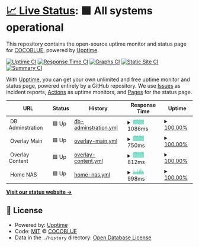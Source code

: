 # [📈 Live Status](https://shin6949.github.io/uptime): <!--live status--> **🟩 All systems operational**

This repository contains the open-source uptime monitor and status page for [COCOBLUE](velog.io/shin6949), powered by [Upptime](https://github.com/upptime/upptime).

[![Uptime CI](https://github.com/shin6949/uptime/workflows/Uptime%20CI/badge.svg)](https://github.com/shin6949/uptime/actions?query=workflow%3A%22Uptime+CI%22)
[![Response Time CI](https://github.com/shin6949/uptime/workflows/Response%20Time%20CI/badge.svg)](https://github.com/shin6949/uptime/actions?query=workflow%3A%22Response+Time+CI%22)
[![Graphs CI](https://github.com/shin6949/uptime/workflows/Graphs%20CI/badge.svg)](https://github.com/shin6949/uptime/actions?query=workflow%3A%22Graphs+CI%22)
[![Static Site CI](https://github.com/shin6949/uptime/workflows/Static%20Site%20CI/badge.svg)](https://github.com/shin6949/uptime/actions?query=workflow%3A%22Static+Site+CI%22)
[![Summary CI](https://github.com/shin6949/uptime/workflows/Summary%20CI/badge.svg)](https://github.com/shin6949/uptime/actions?query=workflow%3A%22Summary+CI%22)

With [Upptime](https://upptime.js.org), you can get your own unlimited and free uptime monitor and status page, powered entirely by a GitHub repository. We use [Issues](https://github.com/shin6949/uptime/issues) as incident reports, [Actions](https://github.com/shin6949/uptime/actions) as uptime monitors, and [Pages](https://shin6949.github.io/uptime) for the status page.

<!--start: status pages-->
<!-- This summary is generated by Upptime (https://github.com/upptime/upptime) -->
<!-- Do not edit this manually, your changes will be overwritten -->
<!-- prettier-ignore -->
| URL | Status | History | Response Time | Uptime |
| --- | ------ | ------- | ------------- | ------ |
| <img alt="" src="https://icons.duckduckgo.com/ip3/null.ico" height="13"> DB Adminstration | 🟩 Up | [db-adminstration.yml](https://github.com/shin6949/uptime/commits/HEAD/history/db-adminstration.yml) | <details><summary><img alt="Response time graph" src="./graphs/db-adminstration/response-time-week.png" height="20"> 1086ms</summary><br><a href="https://shin6949.github.io/uptime/history/db-adminstration"><img alt="Response time 1067" src="https://img.shields.io/endpoint?url=https%3A%2F%2Fraw.githubusercontent.com%2Fshin6949%2Fuptime%2FHEAD%2Fapi%2Fdb-adminstration%2Fresponse-time.json"></a><br><a href="https://shin6949.github.io/uptime/history/db-adminstration"><img alt="24-hour response time 1066" src="https://img.shields.io/endpoint?url=https%3A%2F%2Fraw.githubusercontent.com%2Fshin6949%2Fuptime%2FHEAD%2Fapi%2Fdb-adminstration%2Fresponse-time-day.json"></a><br><a href="https://shin6949.github.io/uptime/history/db-adminstration"><img alt="7-day response time 1086" src="https://img.shields.io/endpoint?url=https%3A%2F%2Fraw.githubusercontent.com%2Fshin6949%2Fuptime%2FHEAD%2Fapi%2Fdb-adminstration%2Fresponse-time-week.json"></a><br><a href="https://shin6949.github.io/uptime/history/db-adminstration"><img alt="30-day response time 1074" src="https://img.shields.io/endpoint?url=https%3A%2F%2Fraw.githubusercontent.com%2Fshin6949%2Fuptime%2FHEAD%2Fapi%2Fdb-adminstration%2Fresponse-time-month.json"></a><br><a href="https://shin6949.github.io/uptime/history/db-adminstration"><img alt="1-year response time 1067" src="https://img.shields.io/endpoint?url=https%3A%2F%2Fraw.githubusercontent.com%2Fshin6949%2Fuptime%2FHEAD%2Fapi%2Fdb-adminstration%2Fresponse-time-year.json"></a></details> | <details><summary><a href="https://shin6949.github.io/uptime/history/db-adminstration">100.00%</a></summary><a href="https://shin6949.github.io/uptime/history/db-adminstration"><img alt="All-time uptime 99.61%" src="https://img.shields.io/endpoint?url=https%3A%2F%2Fraw.githubusercontent.com%2Fshin6949%2Fuptime%2FHEAD%2Fapi%2Fdb-adminstration%2Fuptime.json"></a><br><a href="https://shin6949.github.io/uptime/history/db-adminstration"><img alt="24-hour uptime 100.00%" src="https://img.shields.io/endpoint?url=https%3A%2F%2Fraw.githubusercontent.com%2Fshin6949%2Fuptime%2FHEAD%2Fapi%2Fdb-adminstration%2Fuptime-day.json"></a><br><a href="https://shin6949.github.io/uptime/history/db-adminstration"><img alt="7-day uptime 100.00%" src="https://img.shields.io/endpoint?url=https%3A%2F%2Fraw.githubusercontent.com%2Fshin6949%2Fuptime%2FHEAD%2Fapi%2Fdb-adminstration%2Fuptime-week.json"></a><br><a href="https://shin6949.github.io/uptime/history/db-adminstration"><img alt="30-day uptime 100.00%" src="https://img.shields.io/endpoint?url=https%3A%2F%2Fraw.githubusercontent.com%2Fshin6949%2Fuptime%2FHEAD%2Fapi%2Fdb-adminstration%2Fuptime-month.json"></a><br><a href="https://shin6949.github.io/uptime/history/db-adminstration"><img alt="1-year uptime 99.61%" src="https://img.shields.io/endpoint?url=https%3A%2F%2Fraw.githubusercontent.com%2Fshin6949%2Fuptime%2FHEAD%2Fapi%2Fdb-adminstration%2Fuptime-year.json"></a></details>
| <img alt="" src="https://icons.duckduckgo.com/ip3/null.ico" height="13"> Overlay Main | 🟩 Up | [overlay-main.yml](https://github.com/shin6949/uptime/commits/HEAD/history/overlay-main.yml) | <details><summary><img alt="Response time graph" src="./graphs/overlay-main/response-time-week.png" height="20"> 750ms</summary><br><a href="https://shin6949.github.io/uptime/history/overlay-main"><img alt="Response time 731" src="https://img.shields.io/endpoint?url=https%3A%2F%2Fraw.githubusercontent.com%2Fshin6949%2Fuptime%2FHEAD%2Fapi%2Foverlay-main%2Fresponse-time.json"></a><br><a href="https://shin6949.github.io/uptime/history/overlay-main"><img alt="24-hour response time 756" src="https://img.shields.io/endpoint?url=https%3A%2F%2Fraw.githubusercontent.com%2Fshin6949%2Fuptime%2FHEAD%2Fapi%2Foverlay-main%2Fresponse-time-day.json"></a><br><a href="https://shin6949.github.io/uptime/history/overlay-main"><img alt="7-day response time 750" src="https://img.shields.io/endpoint?url=https%3A%2F%2Fraw.githubusercontent.com%2Fshin6949%2Fuptime%2FHEAD%2Fapi%2Foverlay-main%2Fresponse-time-week.json"></a><br><a href="https://shin6949.github.io/uptime/history/overlay-main"><img alt="30-day response time 739" src="https://img.shields.io/endpoint?url=https%3A%2F%2Fraw.githubusercontent.com%2Fshin6949%2Fuptime%2FHEAD%2Fapi%2Foverlay-main%2Fresponse-time-month.json"></a><br><a href="https://shin6949.github.io/uptime/history/overlay-main"><img alt="1-year response time 731" src="https://img.shields.io/endpoint?url=https%3A%2F%2Fraw.githubusercontent.com%2Fshin6949%2Fuptime%2FHEAD%2Fapi%2Foverlay-main%2Fresponse-time-year.json"></a></details> | <details><summary><a href="https://shin6949.github.io/uptime/history/overlay-main">100.00%</a></summary><a href="https://shin6949.github.io/uptime/history/overlay-main"><img alt="All-time uptime 99.61%" src="https://img.shields.io/endpoint?url=https%3A%2F%2Fraw.githubusercontent.com%2Fshin6949%2Fuptime%2FHEAD%2Fapi%2Foverlay-main%2Fuptime.json"></a><br><a href="https://shin6949.github.io/uptime/history/overlay-main"><img alt="24-hour uptime 100.00%" src="https://img.shields.io/endpoint?url=https%3A%2F%2Fraw.githubusercontent.com%2Fshin6949%2Fuptime%2FHEAD%2Fapi%2Foverlay-main%2Fuptime-day.json"></a><br><a href="https://shin6949.github.io/uptime/history/overlay-main"><img alt="7-day uptime 100.00%" src="https://img.shields.io/endpoint?url=https%3A%2F%2Fraw.githubusercontent.com%2Fshin6949%2Fuptime%2FHEAD%2Fapi%2Foverlay-main%2Fuptime-week.json"></a><br><a href="https://shin6949.github.io/uptime/history/overlay-main"><img alt="30-day uptime 100.00%" src="https://img.shields.io/endpoint?url=https%3A%2F%2Fraw.githubusercontent.com%2Fshin6949%2Fuptime%2FHEAD%2Fapi%2Foverlay-main%2Fuptime-month.json"></a><br><a href="https://shin6949.github.io/uptime/history/overlay-main"><img alt="1-year uptime 99.61%" src="https://img.shields.io/endpoint?url=https%3A%2F%2Fraw.githubusercontent.com%2Fshin6949%2Fuptime%2FHEAD%2Fapi%2Foverlay-main%2Fuptime-year.json"></a></details>
| <img alt="" src="https://icons.duckduckgo.com/ip3/null.ico" height="13"> Overlay Content | 🟩 Up | [overlay-content.yml](https://github.com/shin6949/uptime/commits/HEAD/history/overlay-content.yml) | <details><summary><img alt="Response time graph" src="./graphs/overlay-content/response-time-week.png" height="20"> 812ms</summary><br><a href="https://shin6949.github.io/uptime/history/overlay-content"><img alt="Response time 812" src="https://img.shields.io/endpoint?url=https%3A%2F%2Fraw.githubusercontent.com%2Fshin6949%2Fuptime%2FHEAD%2Fapi%2Foverlay-content%2Fresponse-time.json"></a><br><a href="https://shin6949.github.io/uptime/history/overlay-content"><img alt="24-hour response time 817" src="https://img.shields.io/endpoint?url=https%3A%2F%2Fraw.githubusercontent.com%2Fshin6949%2Fuptime%2FHEAD%2Fapi%2Foverlay-content%2Fresponse-time-day.json"></a><br><a href="https://shin6949.github.io/uptime/history/overlay-content"><img alt="7-day response time 812" src="https://img.shields.io/endpoint?url=https%3A%2F%2Fraw.githubusercontent.com%2Fshin6949%2Fuptime%2FHEAD%2Fapi%2Foverlay-content%2Fresponse-time-week.json"></a><br><a href="https://shin6949.github.io/uptime/history/overlay-content"><img alt="30-day response time 811" src="https://img.shields.io/endpoint?url=https%3A%2F%2Fraw.githubusercontent.com%2Fshin6949%2Fuptime%2FHEAD%2Fapi%2Foverlay-content%2Fresponse-time-month.json"></a><br><a href="https://shin6949.github.io/uptime/history/overlay-content"><img alt="1-year response time 812" src="https://img.shields.io/endpoint?url=https%3A%2F%2Fraw.githubusercontent.com%2Fshin6949%2Fuptime%2FHEAD%2Fapi%2Foverlay-content%2Fresponse-time-year.json"></a></details> | <details><summary><a href="https://shin6949.github.io/uptime/history/overlay-content">100.00%</a></summary><a href="https://shin6949.github.io/uptime/history/overlay-content"><img alt="All-time uptime 99.61%" src="https://img.shields.io/endpoint?url=https%3A%2F%2Fraw.githubusercontent.com%2Fshin6949%2Fuptime%2FHEAD%2Fapi%2Foverlay-content%2Fuptime.json"></a><br><a href="https://shin6949.github.io/uptime/history/overlay-content"><img alt="24-hour uptime 100.00%" src="https://img.shields.io/endpoint?url=https%3A%2F%2Fraw.githubusercontent.com%2Fshin6949%2Fuptime%2FHEAD%2Fapi%2Foverlay-content%2Fuptime-day.json"></a><br><a href="https://shin6949.github.io/uptime/history/overlay-content"><img alt="7-day uptime 100.00%" src="https://img.shields.io/endpoint?url=https%3A%2F%2Fraw.githubusercontent.com%2Fshin6949%2Fuptime%2FHEAD%2Fapi%2Foverlay-content%2Fuptime-week.json"></a><br><a href="https://shin6949.github.io/uptime/history/overlay-content"><img alt="30-day uptime 100.00%" src="https://img.shields.io/endpoint?url=https%3A%2F%2Fraw.githubusercontent.com%2Fshin6949%2Fuptime%2FHEAD%2Fapi%2Foverlay-content%2Fuptime-month.json"></a><br><a href="https://shin6949.github.io/uptime/history/overlay-content"><img alt="1-year uptime 99.61%" src="https://img.shields.io/endpoint?url=https%3A%2F%2Fraw.githubusercontent.com%2Fshin6949%2Fuptime%2FHEAD%2Fapi%2Foverlay-content%2Fuptime-year.json"></a></details>
| <img alt="" src="https://icons.duckduckgo.com/ip3/null.ico" height="13"> Home NAS | 🟩 Up | [home-nas.yml](https://github.com/shin6949/uptime/commits/HEAD/history/home-nas.yml) | <details><summary><img alt="Response time graph" src="./graphs/home-nas/response-time-week.png" height="20"> 998ms</summary><br><a href="https://shin6949.github.io/uptime/history/home-nas"><img alt="Response time 1123" src="https://img.shields.io/endpoint?url=https%3A%2F%2Fraw.githubusercontent.com%2Fshin6949%2Fuptime%2FHEAD%2Fapi%2Fhome-nas%2Fresponse-time.json"></a><br><a href="https://shin6949.github.io/uptime/history/home-nas"><img alt="24-hour response time 933" src="https://img.shields.io/endpoint?url=https%3A%2F%2Fraw.githubusercontent.com%2Fshin6949%2Fuptime%2FHEAD%2Fapi%2Fhome-nas%2Fresponse-time-day.json"></a><br><a href="https://shin6949.github.io/uptime/history/home-nas"><img alt="7-day response time 998" src="https://img.shields.io/endpoint?url=https%3A%2F%2Fraw.githubusercontent.com%2Fshin6949%2Fuptime%2FHEAD%2Fapi%2Fhome-nas%2Fresponse-time-week.json"></a><br><a href="https://shin6949.github.io/uptime/history/home-nas"><img alt="30-day response time 999" src="https://img.shields.io/endpoint?url=https%3A%2F%2Fraw.githubusercontent.com%2Fshin6949%2Fuptime%2FHEAD%2Fapi%2Fhome-nas%2Fresponse-time-month.json"></a><br><a href="https://shin6949.github.io/uptime/history/home-nas"><img alt="1-year response time 1123" src="https://img.shields.io/endpoint?url=https%3A%2F%2Fraw.githubusercontent.com%2Fshin6949%2Fuptime%2FHEAD%2Fapi%2Fhome-nas%2Fresponse-time-year.json"></a></details> | <details><summary><a href="https://shin6949.github.io/uptime/history/home-nas">100.00%</a></summary><a href="https://shin6949.github.io/uptime/history/home-nas"><img alt="All-time uptime 99.83%" src="https://img.shields.io/endpoint?url=https%3A%2F%2Fraw.githubusercontent.com%2Fshin6949%2Fuptime%2FHEAD%2Fapi%2Fhome-nas%2Fuptime.json"></a><br><a href="https://shin6949.github.io/uptime/history/home-nas"><img alt="24-hour uptime 100.00%" src="https://img.shields.io/endpoint?url=https%3A%2F%2Fraw.githubusercontent.com%2Fshin6949%2Fuptime%2FHEAD%2Fapi%2Fhome-nas%2Fuptime-day.json"></a><br><a href="https://shin6949.github.io/uptime/history/home-nas"><img alt="7-day uptime 100.00%" src="https://img.shields.io/endpoint?url=https%3A%2F%2Fraw.githubusercontent.com%2Fshin6949%2Fuptime%2FHEAD%2Fapi%2Fhome-nas%2Fuptime-week.json"></a><br><a href="https://shin6949.github.io/uptime/history/home-nas"><img alt="30-day uptime 100.00%" src="https://img.shields.io/endpoint?url=https%3A%2F%2Fraw.githubusercontent.com%2Fshin6949%2Fuptime%2FHEAD%2Fapi%2Fhome-nas%2Fuptime-month.json"></a><br><a href="https://shin6949.github.io/uptime/history/home-nas"><img alt="1-year uptime 99.83%" src="https://img.shields.io/endpoint?url=https%3A%2F%2Fraw.githubusercontent.com%2Fshin6949%2Fuptime%2FHEAD%2Fapi%2Fhome-nas%2Fuptime-year.json"></a></details>

<!--end: status pages-->

[**Visit our status website →**](https://shin6949.github.io/uptime)

## 📄 License

- Powered by: [Upptime](https://github.com/upptime/upptime)
- Code: [MIT](./LICENSE) © [COCOBLUE](velog.io/shin6949)
- Data in the `./history` directory: [Open Database License](https://opendatacommons.org/licenses/odbl/1-0/)
